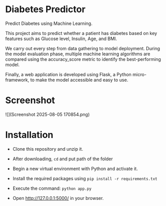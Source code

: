 # Diabetes Predictor
Predict Diabetes using Machine Learning.

This project aims to predict whether a patient has diabetes based on key features such as Glucose level, Insulin, Age, and BMI.

We carry out every step from data gathering to model deployment. During the model evaluation phase, multiple machine learning algorithms are compared using the accuracy_score metric to identify the best-performing model.

Finally, a web application is developed using Flask, a Python micro-framework, to make the model accessible and easy to use.



# Screenshot

![](Screenshot 2025-08-05 170854.png)

# Installation

- Clone this repository and unzip it.

- After downloading, `cd` and put path of the folder

- Begin a new virtual environment with Python and activate it.

- Install the required packages using 
   `pip install -r requirements.txt`

- Execute the command:
   `python app.py`

- Open http://127.0.0.1:5000/ in your browser.
